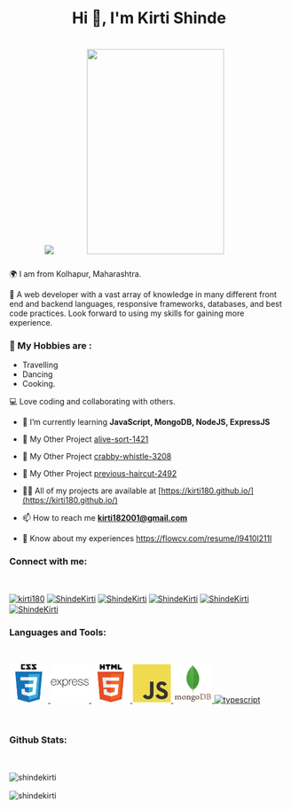 <h1 align="center">Hi 👋, I'm Kirti Shinde</h1>
<h1 align='center'>
    <img src="https://readme-typing-svg.herokuapp.com?font=Fira+Code&pause=1000&color=54A6FF&center=true&vCenter=true&multiline=true&width=710&height=70&lines=Welcome+to+my+GitHub+Profile;I+am+a+passionate+full-stack+software+engineer+from+India">
   <img 
src="https://camo.githubusercontent.com/3c71cd667843b03dec7f3fc08e01b60675050b75cfac4a7b496c85492a0996e5/68747470733a2f2f692e70696e696d672e636f6d2f6f726967696e616c732f39312f36622f31632f39313662316330623937383861643837623963636466633731626264616466332e676966" width="70%" height="370px"/>
   
  
</h1>
 🌍 I am from Kolhapur, Maharashtra.
 
 
 👀  A web developer with a vast array of knowledge in many different front end and backend languages, responsive frameworks, databases, and best code practices. Look      forward to using my skills for gaining more experience.
 
 <h3 align="left">🎨 My Hobbies are :</h3>
 
 - Travelling 
 - Dancing
 - Cooking.
 
 💻 Love coding and collaborating with others.

- 🌱 I’m currently learning **JavaScript, MongoDB, NodeJS, ExpressJS**

- 🔭 My Other Project [alive-sort-1421](https://charming-syrniki-d4cd88.netlify.app)

- 🔭 My Other Project [crabby-whistle-3208](https://genuine-bavarois-d93c8f.netlify.app)

- 🔭 My Other Project [previous-haircut-2492](https://tourmaline-dragon-20cc3b.netlify.app)

- 👨‍💻 All of my projects are available at [https://kirti180.github.io/](https://kirti180.github.io/)

- 📫 How to reach me **kirti182001@gmail.com**

- 📄 Know about my experiences https://flowcv.com/resume/l9410l211l



<h3 align="left">Connect with me:</h3>
<br/>
<p align="left">
<a href="https://codepen.io/_1807kirti"   target="blank"><img margin="10%" align="center" src="https://raw.githubusercontent.com/rahuldkjain/github-profile-readme-generator/master/src/images/icons/Social/codepen.svg" alt="kirti180" height="50" width="60" /></a>
<a href="https://www.linkedin.com/in/kirti-shinde/" target="blank"><img align="center" src="https://raw.githubusercontent.com/rahuldkjain/github-profile-readme-generator/master/src/images/icons/Social/linked-in-alt.svg" alt="ShindeKirti" height="50" width="60" /></a>
<a href="https://codesandbox.io/u/kirti182001" target="blank"><img align="center" src="https://raw.githubusercontent.com/rahuldkjain/github-profile-readme-generator/master/src/images/icons/Social/codesandbox.svg" alt="ShindeKirti" height="50" width="60" /></a>
<a href="https://wa.me/+917517379490" target="blank"><img align="center" src="https://upload.wikimedia.org/wikipedia/commons/thumb/6/6b/WhatsApp.svg/2044px-WhatsApp.svg.png" alt="ShindeKirti" height="50" width="60" /></a>   
<a href="http://instagram.com/_u/kiittu_18/" target="blank"><img align="center" src="https://1000logos.net/wp-content/uploads/2017/02/Instagram-Logo.png" alt="ShindeKirti" height="50" width="80" /></a>
    <a href="https://mail.google.com/mail/u/0/?fs=1&to=kirti182001@gmail.com&tf=cm" target="blank"><img align="center" src="https://cdn-icons-png.flaticon.com/512/281/281769.png" alt="ShindeKirti" height="50" width="65" /></a> 
</p>

<h3 align="left">Languages and Tools:</h3>
<br/>
<p align="left"> <a margin="10%" href="https://babeljs.io/" target="_blank" rel="noreferrer">  </a> <a href="https://www.w3schools.com/css/" target="_blank" rel="noreferrer"> <img src="https://raw.githubusercontent.com/devicons/devicon/master/icons/css3/css3-original-wordmark.svg" alt="css3" width="70" height="70"/> </a> <a href="https://expressjs.com" target="_blank" rel="noreferrer"> <img src="https://raw.githubusercontent.com/devicons/devicon/master/icons/express/express-original-wordmark.svg" alt="express" width="70" height="70"/> </a> <a href="https://www.w3.org/html/" target="_blank" rel="noreferrer"> <img src="https://raw.githubusercontent.com/devicons/devicon/master/icons/html5/html5-original-wordmark.svg" alt="html5" width="70" height="70"/> </a> <a href="https://developer.mozilla.org/en-US/docs/Web/JavaScript" target="_blank" rel="noreferrer"> <img src="https://raw.githubusercontent.com/devicons/devicon/master/icons/javascript/javascript-original.svg" alt="javascript" width="70" height="70"/> </a> <a href="https://www.mongodb.com/" target="_blank" rel="noreferrer"> <img src="https://raw.githubusercontent.com/devicons/devicon/master/icons/mongodb/mongodb-original-wordmark.svg" alt="mongodb" width="70" height="70"/> </a>  <a href="https://www.typescriptlang.org/" target="_blank" rel="noreferrer"> <img src="https://encrypted-tbn0.gstatic.com/images?q=tbn:ANd9GcQi-DkfxsdUNsrEDMIPIaqvCnxoDxkLtZxvVw&usqp=CAU" alt="typescript" width="70" height="70"/> </a> 
</p>
<br/>
<h3 align="left">Github Stats:</h3>
<br/>
<p><img align="center" src="http://github-profile-summary-cards.vercel.app/api/cards/profile-details?username=Kirti180&theme=nord_bright" alt="shindekirti" /></p>

<p><img align="center" src="http://github-profile-summary-cards.vercel.app/api/cards/stats?username=Kirti180&theme=nord_bright" alt="shindekirti" /></p>
